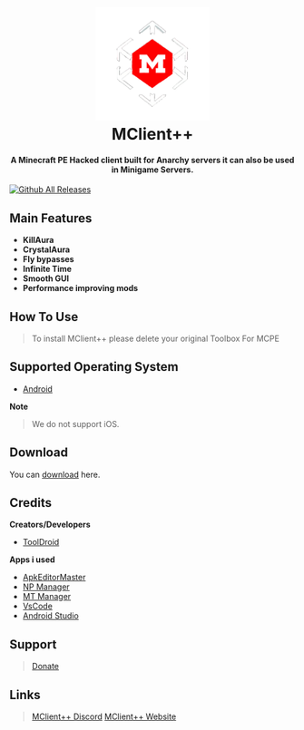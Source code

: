 
<h1 align="center">
  <br>
  <a href="https://mclient.tk"><img src="https://raw.githubusercontent.com/MClientMCPE/MClientComingSoonScreen/main/mclientlb.png" alt="MClient++" width="200"></a>
  <br>
  MClient++
  <br>
</h1>

<h4 align="center">A Minecraft PE Hacked client built for Anarchy servers it can also be used in Minigame Servers</a>.</h4>

[![Github All Releases](https://img.shields.io/github/downloads/MClientMCPE/MClientPlusPlus/total.svg)]()

## Main Features

* **KillAura**
* **CrystalAura**
* **Fly bypasses**
* **Infinite Time**
* **Smooth GUI**
* **Performance improving mods**


## How To Use

> To install MClient++ please delete your original Toolbox For MCPE

## Supported Operating System

- [Android](https://www.android.com/intl/en_ph/)

**Note**
> We do not support iOS.

## Download

You can [download](https://github.com/MClientMCPE/MClientPlusPlus/releases/) here.

## Credits

**Creators/Developers**

- [ToolDroid](https://m.youtube.com/@ToolDroidYT-Official?itct=CDMQoTAYACITCJi05uTxu_sCFdHjTAIdNhYM1w%3D%3D)

**Apps i used**

- [ApkEditorMaster](https://www.mediafire.com/file/kret3hpauekxcvs/ApkEditorMaster.apk/file)
- [NP Manager](https://wwk.lanzoue.com/i5gx90fufe6b)
- [MT Manager](https://mtmanager.co/)
- [VsCode](https://code.visualstudio.com/)
- [Android Studio](https://developer.android.com/studio?gclid=CjwKCAiAmuKbBhA2EiwAxQnt74l1Rc4mDHPQ4KR_DvT4mNRyUwX1S1UaIChfyshAfMbJESn2kMr8bhoC6F8QAvD_BwE&gclsrc=aw.ds)

## Support

> [Donate](https://dsc.gg/mclient)

## Links

> [MClient++ Discord](https://dsc.gg/mclient)
> [MClient++ Website](https://mclient.tk)
